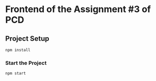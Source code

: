 # Frontend of the Assignment #3 of PCD

## Project Setup

```sh
npm install
```

### Start the Project

```sh
npm start
```